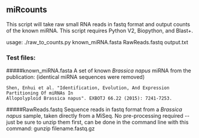 ## miRcounts

This script will take raw small RNA reads in fastq format and output counts of
the known miRNA. 
This script requires Python V2, Biopython, and Blast+.
 
usage: ./raw_to_counts.py known_miRNA.fasta RawReads.fastq output.txt 

### Test files:
#####known_miRNA.fasta
A set of known *Brassica napus* miRNA from the publication: (identical miRNA sequences were removed)

    Shen, Enhui et al. "Identification, Evolution, And Expression Partitioning Of miRNAs In 
    Allopolyploid Brassica napus". EXBOTJ 66.22 (2015): 7241-7253.

#####RawReads.fastq
Sequence reads in fastq format from a *Brassica napus* sample, taken directly from a MiSeq. No pre-processing required -- just be sure to unzip them first, can be done in the command line with this command:
    gunzip filename.fastq.gz
